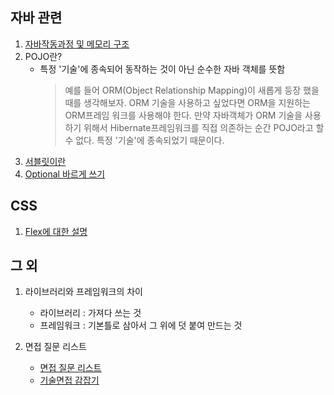 ## 자바 관련

1.  [자바작동과정 및 메모리 구조](https://slow-and-steady-wins-the-race.tistory.com/8?category=806680)
2.  POJO란?
    - 특정 '기술'에 종속되어 동작하는 것이 아닌 순수한 자바 객체를 뜻함
      > 예를 들어 ORM(Object Relationship Mapping)이 새롭게 등장 했을 때를 생각해보자. ORM 기술을 사용하고 싶었다면 ORM을 지원하는 ORM프레임 워크를 사용해야 한다. 만약 자바객체가 ORM 기술을 사용하기 위해서 Hibernate프레임워크를 직접 의존하는 순간 POJO라고 할 수 없다. 특정 '기술'에 종속되었기 때문이다.
3.  [서블릿이란](https://mangkyu.tistory.com/14)
4. [Optional 바르게 쓰기](http://homoefficio.github.io/2019/10/03/Java-Optional-%EB%B0%94%EB%A5%B4%EA%B2%8C-%EC%93%B0%EA%B8%B0/)

## CSS
1. [Flex에 대한 설명](https://studiomeal.com/archives/197)

## 그 외

1. 라이브러리와 프레임워크의 차이

   - 라이브러리 : 가져다 쓰는 것
   - 프레임워크 : 기본틀로 삼아서 그 위에 덧 붙여 만드는 것

2. 면접 질문 리스트
   - [면접 질문 리스트](https://smjeon.dev/etc/interview-question/)
   - [기술면접 감잡기](https://github.com/gyoogle/tech-interview-for-developer)


